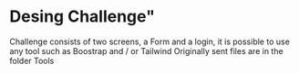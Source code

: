 # Desing Challenge"

Challenge consists of two screens, a Form and a login, it is possible to use any tool such as Boostrap and / or Tailwind
Originally sent files are in the folder Tools